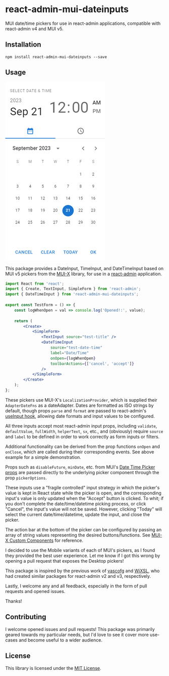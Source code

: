 # react-admin-mui-dateinputs

MUI date/time pickers for use in react-admin applications, compatible with react-admin v4 and MUI v5.

## Installation

```
npm install react-admin-mui-dateinputs --save
```

## Usage

![date-time-picker.PNG](assets/date-time-picker.PNG)

This package provides a DateInput, TimeInput, and DateTimeInput based on MUI v5 pickers from the [MUI-X](https://mui.com/x/react-date-pickers/) library, for use in a [react-admin](https://marmelab.com/react-admin/) application.

```jsx
import React from 'react';
import { Create, TextInput, SimpleForm } from 'react-admin';
import { DateTimeInput } from 'react-admin-mui-dateinputs';

export const TestForm = () => {
    const logWhenOpen = val => console.log('Opened!:', value);

    return (
        <Create>
            <SimpleForm>
                <TextInput source="test-title" />
                <DateTimeInput
                    source="test-date-time"
                    label="Date/Time"
                    onOpen={logWhenOpen}
                    toolbarActions={['cancel', 'accept']}
                />
            </SimpleForm>
        </Create>
    );
};
```

These pickers use MUI-X's `LocalizationProvider`, which is supplied their `AdapterDateFns` as a dateAdapter. Dates are formatted as ISO strings by default, though props `parse` and `format` are passed to react-admin's [useInput hook](https://marmelab.com/react-admin/useInput.html), allowing date formats and input values to be configured.

All three inputs accept most react-admin input props, including `validate`, `defaultValue`, `fullWidth`, `helperText`, `sx`, etc., and (obviously) require `source` and `label` to be defined in order to work correctly as form inputs or filters.

Additional functionality can be derived from the prop functions `onOpen` and `onClose`, which are called during their corresponding events. See above example for a simple demonstration.

Props such as `disableFuture`, `minDate`, etc. from MUI's [Date Time Picker props](https://mui.com/x/api/date-pickers/date-time-picker/#props) are passed directly to the underlying picker component through the prop `pickerOptions`.

These inputs use a "fragile controlled" input strategy in which the picker's value is kept in React state while the picker is open, and the corresponding input's value is only updated when the "Accept" button is clicked. To whit; if you don't complete the date/time/datetime picking process, or click "Cancel", the input's value will not be saved. However, clicking "Today" will select the current date/time/datetime, update the input, and close the picker.

The action bar at the bottom of the picker can be configured by passing an array of string values representing the desired buttons/functions. See [MUI-X Custom Components](https://mui.com/x/react-date-pickers/custom-components/) for reference.

I decided to use the Mobile variants of each of MUI's pickers, as I found they provided the best user experience. Let me know if I got this wrong by opening a pull request that exposes the Desktop pickers!

This package is inspired by the previous work of [vascofg](https://github.com/vascofg) and [WiXSL](https://github.com/WiXSL), who had created similar packages for react-admin v2 and v3, respectively.

Lastly, I welcome any and all feedback, especially in the form of pull requests and opened issues.

Thanks!

## Contributing

I welcome opened issues and pull requests! This package was primarily geared towards my particular needs, but I'd love to see it cover more use-cases and become useful to a wider audience.

## License

This library is licensed under the [MIT License](LICENSE).
